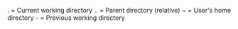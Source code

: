 . = Current working directory
.. = Parent directory (relative)
~ = User's home directory
\- = Previous working directory
